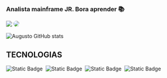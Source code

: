 
<h3 align="left"> Analista mainframe JR. Bora aprender 📚 </h3> 

<div align="left"> 
<a href = "https://guto.martins93@gmail.com"> <img src="https://img.shields.io/badge/-Gmail-%23333?style=for-the-badge&logo=gmail&logoColor=white" target="_blank"></a>
<a href="https://https://www.linkedin.com/in/augusto-mart/"> <target="_blank"><img src="https://img.shields.io/badge/-LinkedIn-%230077B5?style=for-the-badge&logo=linkedin&logoColor=white" style="border-radius: 30px" target="_blank"></a> 
 </div>
<div align="left">
 
![Augusto GitHub stats](https://github-readme-stats.vercel.app/api?username=guto93&show_icons=true&theme=onedark)

## TECNOLOGIAS ##

 ![Static Badge](https://img.shields.io/badge/COBOL-silver)&nbsp;
 ![Static Badge](https://img.shields.io/badge/JCL-orange)&nbsp; 
 ![Static Badge](https://img.shields.io/badge/DB2-blue)&nbsp;
 ![Static Badge](https://img.shields.io/badge/CICS-red)&nbsp; 
</div>
